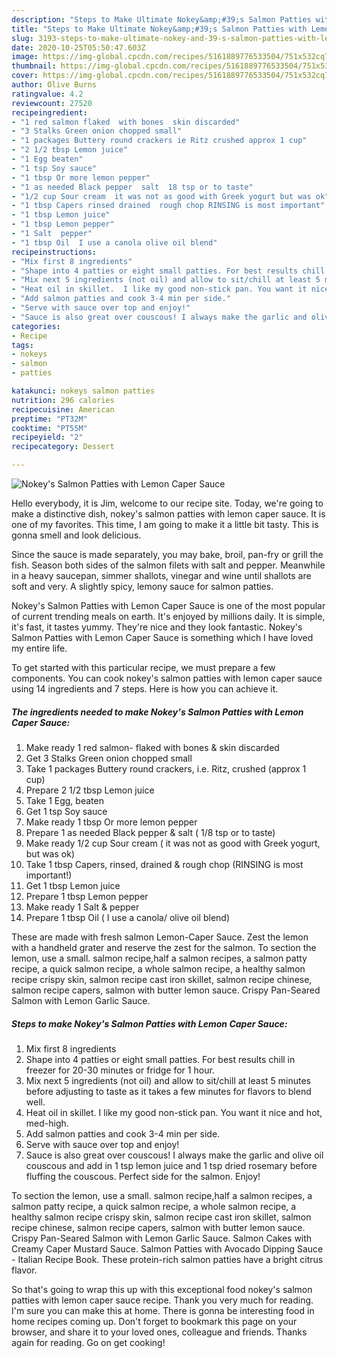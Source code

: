 ```yaml
---
description: "Steps to Make Ultimate Nokey&amp;#39;s Salmon Patties with Lemon Caper Sauce"
title: "Steps to Make Ultimate Nokey&amp;#39;s Salmon Patties with Lemon Caper Sauce"
slug: 3193-steps-to-make-ultimate-nokey-and-39-s-salmon-patties-with-lemon-caper-sauce
date: 2020-10-25T05:50:47.603Z
image: https://img-global.cpcdn.com/recipes/5161889776533504/751x532cq70/nokeys-salmon-patties-with-lemon-caper-sauce-recipe-main-photo.jpg
thumbnail: https://img-global.cpcdn.com/recipes/5161889776533504/751x532cq70/nokeys-salmon-patties-with-lemon-caper-sauce-recipe-main-photo.jpg
cover: https://img-global.cpcdn.com/recipes/5161889776533504/751x532cq70/nokeys-salmon-patties-with-lemon-caper-sauce-recipe-main-photo.jpg
author: Olive Burns
ratingvalue: 4.2
reviewcount: 27520
recipeingredient:
- "1 red salmon flaked  with bones  skin discarded"
- "3 Stalks Green onion chopped small"
- "1 packages Buttery round crackers ie Ritz crushed approx 1 cup"
- "2 1/2 tbsp Lemon juice"
- "1 Egg beaten"
- "1 tsp Soy sauce"
- "1 tbsp Or more lemon pepper"
- "1 as needed Black pepper  salt  18 tsp or to taste"
- "1/2 cup Sour cream  it was not as good with Greek yogurt but was ok"
- "1 tbsp Capers rinsed drained  rough chop RINSING is most important"
- "1 tbsp Lemon juice"
- "1 tbsp Lemon pepper"
- "1 Salt  pepper"
- "1 tbsp Oil  I use a canola olive oil blend"
recipeinstructions:
- "Mix first 8 ingredients"
- "Shape into 4 patties or eight small patties. For best results chill in freezer for 20-30 minutes or fridge for 1 hour."
- "Mix next 5 ingredients (not oil) and allow to sit/chill at least 5 minutes before adjusting to taste as it takes a few minutes for flavors to blend well."
- "Heat oil in skillet.  I like my good non-stick pan. You want it nice and hot, med-high."
- "Add salmon patties and cook 3-4 min per side."
- "Serve with sauce over top and enjoy!"
- "Sauce is also great over couscous! I always make the garlic and olive oil couscous and add in 1 tsp lemon juice and 1 tsp dried rosemary before fluffing the couscous. Perfect side for the salmon. Enjoy!"
categories:
- Recipe
tags:
- nokeys
- salmon
- patties

katakunci: nokeys salmon patties 
nutrition: 296 calories
recipecuisine: American
preptime: "PT32M"
cooktime: "PT55M"
recipeyield: "2"
recipecategory: Dessert

---
```



![Nokey&#39;s Salmon Patties with Lemon Caper Sauce](https://img-global.cpcdn.com/recipes/5161889776533504/751x532cq70/nokeys-salmon-patties-with-lemon-caper-sauce-recipe-main-photo.jpg)

Hello everybody, it is Jim, welcome to our recipe site. Today, we're going to make a distinctive dish, nokey&#39;s salmon patties with lemon caper sauce. It is one of my favorites. This time, I am going to make it a little bit tasty. This is gonna smell and look delicious.

Since the sauce is made separately, you may bake, broil, pan-fry or grill the fish. Season both sides of the salmon filets with salt and pepper. Meanwhile in a heavy saucepan, simmer shallots, vinegar and wine until shallots are soft and very. A slightly spicy, lemony sauce for salmon patties.

Nokey&#39;s Salmon Patties with Lemon Caper Sauce is one of the most popular of current trending meals on earth. It's enjoyed by millions daily. It is simple, it's fast, it tastes yummy. They're nice and they look fantastic. Nokey&#39;s Salmon Patties with Lemon Caper Sauce is something which I have loved my entire life.


To get started with this particular recipe, we must prepare a few components. You can cook nokey&#39;s salmon patties with lemon caper sauce using 14 ingredients and 7 steps. Here is how you can achieve it.

<!--inarticleads1-->

##### The ingredients needed to make Nokey&#39;s Salmon Patties with Lemon Caper Sauce:

1. Make ready 1 red salmon- flaked  with bones &amp; skin discarded
1. Get 3 Stalks Green onion chopped small
1. Take 1 packages Buttery round crackers, i.e. Ritz, crushed (approx 1 cup)
1. Prepare 2 1/2 tbsp Lemon juice
1. Take 1 Egg, beaten
1. Get 1 tsp Soy sauce
1. Make ready 1 tbsp Or more lemon pepper
1. Prepare 1 as needed Black pepper &amp; salt ( 1/8 tsp or to taste)
1. Make ready 1/2 cup Sour cream ( it was not as good with Greek yogurt, but was ok)
1. Take 1 tbsp Capers, rinsed, drained &amp; rough chop (RINSING is most important!)
1. Get 1 tbsp Lemon juice
1. Prepare 1 tbsp Lemon pepper
1. Make ready 1 Salt &amp; pepper
1. Prepare 1 tbsp Oil ( I use a canola/ olive oil blend)


These are made with fresh salmon Lemon-Caper Sauce. Zest the lemon with a handheld grater and reserve the zest for the salmon. To section the lemon, use a small. salmon recipe,half a salmon recipes, a salmon patty recipe, a quick salmon recipe, a whole salmon recipe, a healthy salmon recipe crispy skin, salmon recipe cast iron skillet, salmon recipe chinese, salmon recipe capers, salmon with butter lemon sauce. Crispy Pan-Seared Salmon with Lemon Garlic Sauce. 

<!--inarticleads2-->

##### Steps to make Nokey&#39;s Salmon Patties with Lemon Caper Sauce:

1. Mix first 8 ingredients
1. Shape into 4 patties or eight small patties. For best results chill in freezer for 20-30 minutes or fridge for 1 hour.
1. Mix next 5 ingredients (not oil) and allow to sit/chill at least 5 minutes before adjusting to taste as it takes a few minutes for flavors to blend well.
1. Heat oil in skillet.  I like my good non-stick pan. You want it nice and hot, med-high.
1. Add salmon patties and cook 3-4 min per side.
1. Serve with sauce over top and enjoy!
1. Sauce is also great over couscous! I always make the garlic and olive oil couscous and add in 1 tsp lemon juice and 1 tsp dried rosemary before fluffing the couscous. Perfect side for the salmon. Enjoy!


To section the lemon, use a small. salmon recipe,half a salmon recipes, a salmon patty recipe, a quick salmon recipe, a whole salmon recipe, a healthy salmon recipe crispy skin, salmon recipe cast iron skillet, salmon recipe chinese, salmon recipe capers, salmon with butter lemon sauce. Crispy Pan-Seared Salmon with Lemon Garlic Sauce. Salmon Cakes with Creamy Caper Mustard Sauce. Salmon Patties with Avocado Dipping Sauce - Italian Recipe Book. These protein-rich salmon patties have a bright citrus flavor. 

So that's going to wrap this up with this exceptional food nokey&#39;s salmon patties with lemon caper sauce recipe. Thank you very much for reading. I'm sure you can make this at home. There is gonna be interesting food in home recipes coming up. Don't forget to bookmark this page on your browser, and share it to your loved ones, colleague and friends. Thanks again for reading. Go on get cooking!
